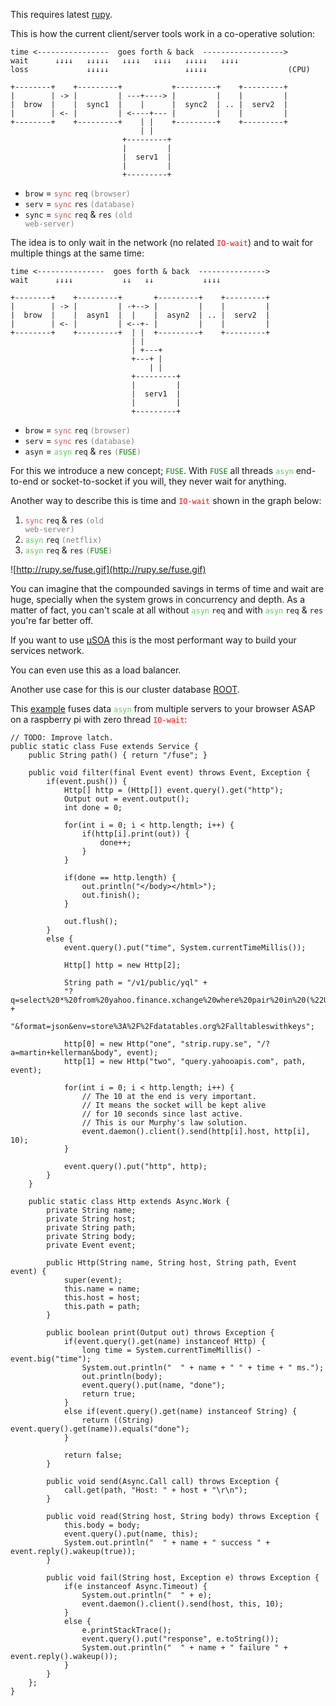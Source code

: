 This requires latest [rupy](http://rupy.se/rupy.zip).

This is how the current client/server tools work in a co-operative solution:

```
time <----------------  goes forth & back  ------------------>
wait      ↓↓↓↓   ↓↓↓↓↓   ↓↓↓↓   ↓↓↓↓   ↓↓↓↓↓   ↓↓↓↓           
loss             ↓↓↓↓↓                 ↓↓↓↓↓                  (CPU)

+--------+    +---------+           +---------+    +---------+
|        | -> |         | ---+----> |         |    |         |
|  brow  |    |  sync1  |    |      |  sync2  | .. |  serv2  |
|        | <- |         | <----+--- |         |    |         |
+--------+    +---------+    | |    +---------+    +---------+
                             | |
                         +---------+
                         |         |
                         |  serv1  |
                         |         |
                         +---------+
```

  * `brow` = <font color='CD5C5C'><code>sync</code></font> `req`         <font color='grey'> <code>(browser)</code></font>
  * `serv` = <font color='CD5C5C'><code>sync</code></font> `res`         <font color='grey'> <code>(database)</code></font>
  * `sync` = <font color='CD5C5C'><code>sync</code></font> `req` & `res` <font color='grey'> <code>(old web-server)</code></font>

The idea is to only wait in the network (no related <font color='red'><code>IO-wait</code></font>) and to wait for multiple things at the same time:

```
time <---------------  goes forth & back  --------------->
wait      ↓↓↓↓           ↓↓   ↓↓           ↓↓↓↓

+--------+    +---------+       +---------+    +---------+
|        | -> |         | -+--> |         |    |         |
|  brow  |    |  asyn1  |  |    |  asyn2  | .. |  serv2  |
|        | <- |         | <--+- |         |    |         |
+--------+    +---------+  | |  +---------+    +---------+
                           | |
                           | +---+
                           +---+ |
                               | |
                           +---------+
                           |         |
                           |  serv1  |
                           |         |
                           +---------+
```

  * `brow` = <font color='CD5C5C'><code>sync</code></font> `req`         <font color='grey'> <code>(browser)</code></font>
  * `serv` = <font color='CD5C5C'><code>sync</code></font> `res`         <font color='grey'> <code>(database)</code></font>
  * `asyn` = <font color='5CCD5C'><code>asyn</code></font> `req` & `res` <font color='grey'><code>(</code></font><font color='green'><code>FUSE</code></font><font color='grey'><code>)</code></font>

For this we introduce a new concept; <font color='green'><code>FUSE</code></font>. With <font color='green'><code>FUSE</code></font> all threads <font color='5CCD5C'><code>asyn</code></font> end-to-end or socket-to-socket if you will, they never wait for anything.

Another way to describe this is time and <font color='red'><code>IO-wait</code></font> shown in the graph below:

  1. <font color='CD5C5C'><code>sync</code></font> `req` & `res` <font color='grey'> <code>(old web-server)</code></font>
  1. <font color='5CCD5C'><code>asyn</code></font> `req` <font color='grey'> <code>(netflix)</code></font>
  1. <font color='5CCD5C'><code>asyn</code></font> `req` & `res` <font color='grey'><code>(</code></font><font color='green'><code>FUSE</code></font><font color='grey'><code>)</code></font>

![http://rupy.se/fuse.gif](http://rupy.se/fuse.gif)

You can imagine that the compounded savings in terms of time and wait are huge, specially when the system grows in concurrency and depth. As a matter of fact, you can't scale at all without <font color='5CCD5C'><code>asyn</code></font> `req` and with <font color='5CCD5C'><code>asyn</code></font> `req` & `res` you're far better off.

If you want to use [µSOA](https://code.google.com/p/rupy/wiki/Process) this is the most performant way to build your services network.

You can even use this as a load balancer.

Another use case for this is our cluster database [ROOT](https://code.google.com/p/rupy/wiki/Persistence).

This [example](http://root.rupy.se/fuse) fuses data <font color='5CCD5C'><code>asyn</code></font> from multiple servers to your browser ASAP on a raspberry pi with zero thread <font color='red'><code>IO-wait</code></font>:
```
// TODO: Improve latch.
public static class Fuse extends Service {
	public String path() { return "/fuse"; }

	public void filter(final Event event) throws Event, Exception {
		if(event.push()) {
			Http[] http = (Http[]) event.query().get("http");
			Output out = event.output();
			int done = 0;

			for(int i = 0; i < http.length; i++) {
				if(http[i].print(out)) {
					done++;
				}
			}

			if(done == http.length) {
				out.println("</body></html>");
				out.finish();
			}

			out.flush();
		}
		else {
			event.query().put("time", System.currentTimeMillis());

			Http[] http = new Http[2];

			String path = "/v1/public/yql" +
			"?q=select%20*%20from%20yahoo.finance.xchange%20where%20pair%20in%20(%22USDSEK%22)" +
			"&format=json&env=store%3A%2F%2Fdatatables.org%2Falltableswithkeys";

			http[0] = new Http("one", "strip.rupy.se", "/?a=martin+kellerman&body", event);
			http[1] = new Http("two", "query.yahooapis.com", path, event);

			for(int i = 0; i < http.length; i++) {
				// The 10 at the end is very important.
				// It means the socket will be kept alive 
				// for 10 seconds since last active.
				// This is our Murphy's law solution.
				event.daemon().client().send(http[i].host, http[i], 10);
			}

			event.query().put("http", http);
		}
	}

	public static class Http extends Async.Work {
		private String name;
		private String host;
		private String path;
		private String body;
		private Event event;

		public Http(String name, String host, String path, Event event) {
			super(event);
			this.name = name;
			this.host = host;
			this.path = path;
		}

		public boolean print(Output out) throws Exception {
			if(event.query().get(name) instanceof Http) {
				long time = System.currentTimeMillis() - event.big("time");
				System.out.println("  " + name + " " + time + " ms.");
				out.println(body);
				event.query().put(name, "done");
				return true;
			}
			else if(event.query().get(name) instanceof String) {
				return ((String) event.query().get(name)).equals("done");
			}

			return false;
		}

		public void send(Async.Call call) throws Exception {
			call.get(path, "Host: " + host + "\r\n");
		}

		public void read(String host, String body) throws Exception {
			this.body = body;
			event.query().put(name, this);
			System.out.println("  " + name + " success " + event.reply().wakeup(true));
		}

		public void fail(String host, Exception e) throws Exception {
			if(e instanceof Async.Timeout) {
				System.out.println("  " + e);
				event.daemon().client().send(host, this, 10);
			}
			else {
				e.printStackTrace();
				event.query().put("response", e.toString());
				System.out.println("  " + name + " failure " + event.reply().wakeup());
			}
		}
	};
}
```